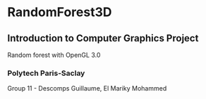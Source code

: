 # RandomForest3D
## Introduction to Computer Graphics Project
Random forest with OpenGL 3.0


### Polytech Paris-Saclay
Group 11 - Descomps Guillaume, El Mariky Mohammed
